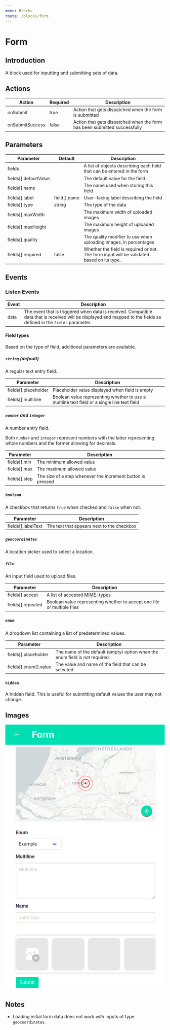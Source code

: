 ```yaml
---
menu: Blocks
route: /blocks/form
---
```


# Form

## Introduction

A block used for inputting and submitting sets of data.

## Actions

| Action          | Required | Description                                                               |
| --------------- | -------- | ------------------------------------------------------------------------- |
| onSubmit        | true     | Action that gets dispatched when the form is submitted                    |
| onSubmitSuccess | false    | Action that gets dispatched when the form has been submitted successfully |

## Parameters

| Parameter             | Default      | Description                                                                               |
| --------------------- | ------------ | ----------------------------------------------------------------------------------------- |
| fields                |              | A list of objects describing each field that can be entered in the form                   |
| fields[].defaultValue |              | The default value for the field.                                                          |
| fields[].name         |              | The name used when storing this field                                                     |
| fields[].label        | field[].name | User-facing label describing the field                                                    |
| fields[].type         | string       | The type of the data                                                                      |
| fields[].maxWidth     |              | The maximum width of uploaded images                                                      |
| fields[].maxHeight    |              | The maximum height of uploaded images                                                     |
| fields[].quality      |              | The quality modifier to use when uploading images, in percentages                         |
| fields[].required     | false        | Whether the field is required or not. The form input will be validated based on its type. |

## Events

### Listen Events

| Event | Description                                                                                                                                                          |
| ----- | -------------------------------------------------------------------------------------------------------------------------------------------------------------------- |
| data  | The event that is triggered when data is received. Compatible data that is received will be displayed and mapped to the fields as defined in the `fields` parameter. |

#### Field types

Based on the type of field, additional parameters are available.

##### `string` (default)

A regular text entry field.

| Parameter            | Description                                                                                 |
| -------------------- | ------------------------------------------------------------------------------------------- |
| fields[].placeholder | Placeholder value displayed when field is empty                                             |
| fields[].multiline   | Boolean value representing whether to use a multline text field or a single line text field |

##### `number` and `integer`

A number entry field.

Both `number` and `integer` represent numbers with the latter representing whole numbers and the
former allowing for decimals.

| Parameter     | Description                                                 |
| ------------- | ----------------------------------------------------------- |
| fields[].min  | The minimum allowed value                                   |
| fields[].max  | The maximum allowed value                                   |
| fields[].step | The size of a step whenever the increment button is pressed |

##### `boolean`

A checkbox that returns `true` when checked and `false` when not.

| Parameter          | Description                                |
| ------------------ | ------------------------------------------ |
| fields[].labelText | The text that appears next to the checkbox |

##### `geocoordinates`

A location picker used to select a location.

##### `file`

An input field used to upload files.

| Parameter         | Description                                                                                                                              |
| ----------------- | ---------------------------------------------------------------------------------------------------------------------------------------- |
| fields[].accept   | A list of accepted [MIME-types](https://developer.mozilla.org/en-US/docs/Web/HTTP/Basics_of_HTTP/MIME_types/Complete_list_of_MIME_types) |
| fields[].repeated | Boolean value representing whether to accept one file or multiple files                                                                  |

##### `enum`

A dropdown list containing a list of predetermined values.

| Parameter             | Description                                                                   |
| --------------------- | ----------------------------------------------------------------------------- |
| fields[].placeholder  | The name of the default (empty) option when the enum field is _not_ required. |
| fields[].enum[].value | The value and name of the field that can be selected                          |

#### `hidden`

A hidden field. This is useful for submitting default values the user may not change.

## Images

<span class="screenshot"></span>

![Form screenshot](../images/form.png)

## Notes

- Loading initial form data does not work with inputs of type `geocoordinates`.
